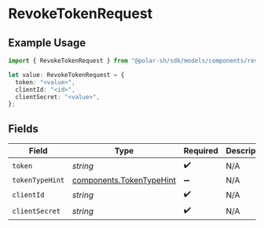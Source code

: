 # RevokeTokenRequest

## Example Usage

```typescript
import { RevokeTokenRequest } from "@polar-sh/sdk/models/components/revoketokenrequest.js";

let value: RevokeTokenRequest = {
  token: "<value>",
  clientId: "<id>",
  clientSecret: "<value>",
};
```

## Fields

| Field                                                                | Type                                                                 | Required                                                             | Description                                                          |
| -------------------------------------------------------------------- | -------------------------------------------------------------------- | -------------------------------------------------------------------- | -------------------------------------------------------------------- |
| `token`                                                              | *string*                                                             | :heavy_check_mark:                                                   | N/A                                                                  |
| `tokenTypeHint`                                                      | [components.TokenTypeHint](../../models/components/tokentypehint.md) | :heavy_minus_sign:                                                   | N/A                                                                  |
| `clientId`                                                           | *string*                                                             | :heavy_check_mark:                                                   | N/A                                                                  |
| `clientSecret`                                                       | *string*                                                             | :heavy_check_mark:                                                   | N/A                                                                  |